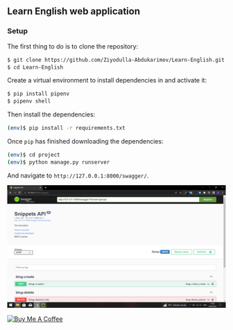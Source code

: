 ## Learn English web application

### Setup
The first thing to do is to clone the repository:
```sh
$ git clone https://github.com/Ziyodulla-Abdukarimov/Learn-English.git
$ cd Learn-English
```
Create a virtual environment to install dependencies in and activate it:
```sh
$ pip install pipenv
$ pipenv shell
```
Then install the dependencies:
```sh
(env)$ pip install -r requirements.txt
```
Once `pip` has finished downloading the dependencies:
```sh
(env)$ cd project
(env)$ python manage.py runserver
```
And navigate to `http://127.0.0.1:8000/swagger/`.

![alt text](https://github.com/Ziyodulla-Abdukarimov/blog_api/blob/master/readme_files/swagger.png?raw=true)


<a href="https://www.buymeacoffee.com/Ziyodulladb" target="_blank"><img src="https://cdn.buymeacoffee.com/buttons/default-orange.png" alt="Buy Me A Coffee" height="41" width="174"></a>